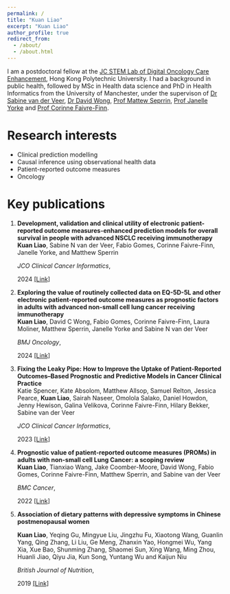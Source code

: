 ```yaml
---
permalink: /
title: "Kuan Liao"
excerpt: "Kuan Liao"
author_profile: true
redirect_from: 
  - /about/
  - /about.html
---
```

I am a postdoctoral fellow at the [JC STEM Lab of Digital Oncology Care Enhancement](https://www.polyu.edu.hk/sn/doce/), Hong Kong Polytechnic University. I had a background in public health, followed by MSc in Health data science and PhD in Health Informatics from the University of Manchester, under the supervison of [Dr Sabine van der Veer](https://research.manchester.ac.uk/en/persons/sabine.vanderveer), [Dr David Wong](https://personalpages.manchester.ac.uk/staff/david.wong/default.htm), [Prof Mattew Seprrin](https://research.manchester.ac.uk/en/persons/matthew.sperrin), [Prof Janelle Yorke](https://research.manchester.ac.uk/en/persons/janelle.yorke) and [Prof Corinne Faivre-Finn](https://research.manchester.ac.uk/en/persons/corinne.faivre-finn).


Research interests
======
* Clinical prediction modelling
* Causal inference using observational health data
* Patient-reported outcome measures 
* Oncology

Key publications
======
<style>
.biblist { }

/* The item */
.biblist li { }

/* You can define custom styles for plstyle field here. */


/*************************************
   The box that contain BibTeX code
 *************************************/
div.noshow { display: none; }
div.bibtex {
  margin-right: 0%;
  margin-top: 1.2em;
  margin-bottom: 1.3em;
  border: 1px solid silver;
  padding: 0.3em 0.5em;
  background: #eeeeee;
}
div.bibtex pre { font-size: 75%; overflow: auto;  width: 100%; }
</style>

<script>
function toggleBibtex(articleid) {
  var bib = document.getElementById('bib_'+articleid);
  if (bib) {
    if(bib.className.indexOf('bibtex') != -1) {
    bib.className.indexOf('noshow') == -1?bib.className = 'bibtex noshow':bib.className = 'bibtex';
    }
  } else {
    return;
  }
}
</script>



<ol class="biblist">

<!-- Item: liao_ePROM_model_2024-->
<li ><p>
<b>Development, validation and clinical utility of electronic patient-reported outcome measures-enhanced prediction models for overall survival in people with advanced NSCLC receiving immunotherapy</b><br>
<b>Kuan Liao</b>, Sabine N van der Veer, Fabio Gomes, Corinne Faivre-Finn, Janelle Yorke, and Matthew Sperrin<br>

<i>JCO Clinical Cancer Informatics</i>,

2024
<a href="https://ascopubs.org/doi/10.1200/CCI.24.00035" class="textlink" target="_blank">[Link]</a>

<!-- Item: liao_prognostic_2023-->
<li ><p>
<b>Exploring the value of routinely collected data on EQ-5D-5L and other electronic patient-reported outcome measures as prognostic factors in adults with advanced non-small cell lung cancer receiving immunotherapy</b><br>
<b>Kuan Liao</b>, David C Wong, Fabio Gomes, Corinne Faivre-Finn, Laura Moliner, Matthew Sperrin, Janelle Yorke and Sabine N van der Veer<br>

<i>BMJ Oncology</i>,

2024
<a href="https://bmjoncology.bmj.com/content/3/1/e000158" class="textlink" target="_blank">[Link]</a>


<!-- Item: liao_prognostic_2023-->
<li ><p>
<b>Fixing the Leaky Pipe: How to Improve the Uptake of Patient-Reported Outcomes–Based Prognostic and Predictive Models in Cancer Clinical Practice</b><br>
Katie Spencer, Kate Absolom, Matthew Allsop, Samuel Relton, Jessica Pearce, <b>Kuan Liao</b>, Sairah Naseer, Omolola Salako, Daniel Howdon, Jenny Hewison, Galina Velikova, Corinne Faivre-Finn, Hilary Bekker, Sabine van der Veer<br>

<i>JCO Clinical Cancer Informatics</i>,

2023
<a href="https://doi.org/10.1200/CCI.23.00070" class="textlink" target="_blank">[Link]</a>


<!-- Item: liao_prognostic_2022-->
<li ><p>
<b>Prognostic value of patient-reported outcome measures (PROMs) in adults with non-small cell Lung Cancer: a scoping review</b><br>
<b>Kuan Liao</b>, Tianxiao Wang, Jake Coomber-Moore, David Wong, Fabio Gomes, Corinne Faivre-Finn, Matthew Sperrin, and Sabine van der Veer<br>

<i>BMC Cancer</i>,

2022
<a href="https://doi.org/10.1186/s12885-022-10151-z" class="textlink" target="_blank">[Link]</a>




<!-- Item: liao_diet_2019-->
<li ><p>
<b>Association of dietary patterns with depressive symptoms in Chinese postmenopausal women</b><br>

<b>Kuan Liao</b>, Yeqing Gu, Mingyue Liu, Jingzhu Fu, Xiaotong Wang, Guanlin Yang, Qing Zhang, Li Liu, Ge Meng, Zhanxin Yao, Hongmei Wu, Yang Xia, Xue Bao, Shunming Zhang, Shaomei Sun, Xing Wang, Ming Zhou, Huanli Jiao, Qiyu Jia, Kun Song, Yuntang Wu and Kaijun Niu<br>

<i>British Journal of Nutrition</i>,

2019
<a href="https://doi.org/10.1017/S0007114519001867" class="textlink" target="_blank">[Link]</a>

